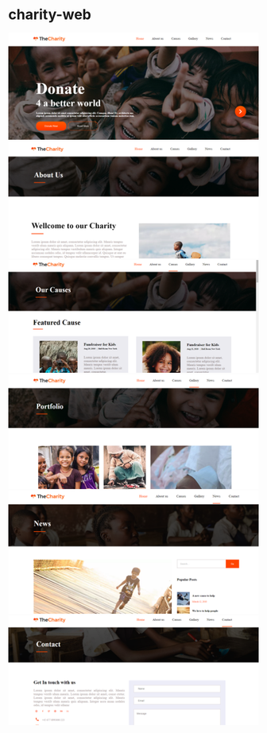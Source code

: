 # charity-web
<a href="https://66a327bd2cc9dc178f52e4ec--curious-axolotl-4df05c.netlify.app/">
<img src="https://github.com/8505barotmaithili/charity-web/blob/main/charity/Screenshot%20.png?raw=true">
</a>

<a href="https://66a327bd2cc9dc178f52e4ec--curious-axolotl-4df05c.netlify.app/about%20us%20page/index.html">
<img src="https://github.com/8505barotmaithili/charity-web/blob/main/charity/Screenshot2.png?raw=true">
</a>

<a href="https://66a327bd2cc9dc178f52e4ec--curious-axolotl-4df05c.netlify.app/causes%20page/index.html">
<img src="https://github.com/8505barotmaithili/charity-web/blob/main/charity/Screenshot3.png?raw=true">
</a>

<a href="https://66a327bd2cc9dc178f52e4ec--curious-axolotl-4df05c.netlify.app/gallary%20page/index.html">
<img src="https://github.com/8505barotmaithili/charity-web/blob/main/charity/Screenshot4.png?raw=true">
</a>

<a href="https://66a327bd2cc9dc178f52e4ec--curious-axolotl-4df05c.netlify.app/news%20page/index.html">
<img src="https://github.com/8505barotmaithili/charity-web/blob/main/charity/Screenshot5.png?raw=true">
</a>

<a href="https://66a327bd2cc9dc178f52e4ec--curious-axolotl-4df05c.netlify.app/contact%20page/index.html">
<img src="https://github.com/8505barotmaithili/charity-web/blob/main/charity/Screenshot6.png?raw=true">
</a>
